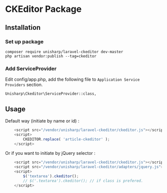 CKEditor Package
=====================

## Installation
### Set up package

```
composer require unisharp/laravel-ckeditor dev-master
php artisan vendor:publish --tag=ckeditor
```

### Add ServiceProvider

Edit config/app.php, add the following file to `Application Service Providers` section.
```
Unisharp\Ckeditor\ServiceProvider::class,
```

## Usage

Default way (initiate by name or id) :

```javascript
    <script src="/vendor/unisharp/laravel-ckeditor/ckeditor.js"></script>
    <script>
        CKEDITOR.replace( 'article-ckeditor' );
    </script>
```

Or if you want to initiate by jQuery selector :

```javascript
    <script src="/vendor/unisharp/laravel-ckeditor/ckeditor.js"></script>
    <script src="/vendor/unisharp/laravel-ckeditor/adapters/jquery.js"></script>
    <script>
        $('textarea').ckeditor();
        // $('.textarea').ckeditor(); // if class is prefered.
    </script>
```
